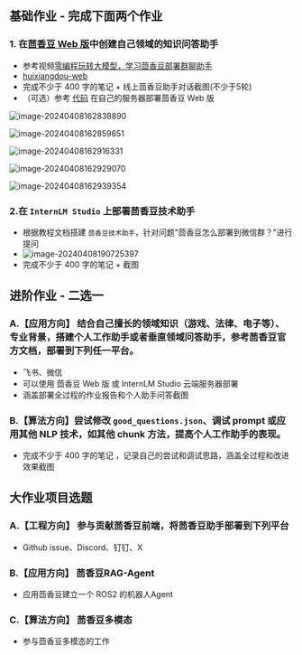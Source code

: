 ## 基础作业 - 完成下面两个作业



### 1. 在[茴香豆 Web 版](https://openxlab.org.cn/apps/detail/tpoisonooo/huixiangdou-web)中创建自己领域的知识问答助手

- 参考视频[零编程玩转大模型，学习茴香豆部署群聊助手](https://www.bilibili.com/video/BV1S2421N7mn)
- [huixiangdou-web](https://openxlab.org.cn/apps/detail/tpoisonooo/huixiangdou-web)
- 完成不少于 400 字的笔记 + 线上茴香豆助手对话截图(不少于5轮)
- （可选）参考 [代码](https://github.com/InternLM/HuixiangDou/tree/main/web) 在自己的服务器部署茴香豆 Web 版

![image-20240408162838890](https://gitee.com/janefreew/pic-bed/raw/master/img/image-20240408162838890.png)

![image-20240408162859651](https://gitee.com/janefreew/pic-bed/raw/master/img/image-20240408162859651.png)

![image-20240408162916331](https://gitee.com/janefreew/pic-bed/raw/master/img/image-20240408162916331.png)

![image-20240408162929070](https://gitee.com/janefreew/pic-bed/raw/master/img/image-20240408162929070.png)

![image-20240408162939354](https://gitee.com/janefreew/pic-bed/raw/master/img/image-20240408162939354.png)

### 2.在 `InternLM Studio` 上部署茴香豆技术助手

- 根据教程文档搭建 `茴香豆技术助手`，针对问题"茴香豆怎么部署到微信群？"进行提问
- ![image-20240408190725397](https://gitee.com/janefreew/pic-bed/raw/master/img/image-20240408190725397.png)
- 完成不少于 400 字的笔记 + 截图

## 进阶作业 - 二选一



### A.【应用方向】 结合自己擅长的领域知识（游戏、法律、电子等）、专业背景，搭建个人工作助手或者垂直领域问答助手，参考茴香豆官方文档，部署到下列任一平台。

- 飞书、微信
- 可以使用 茴香豆 Web 版 或 InternLM Studio 云端服务器部署
- 涵盖部署全过程的作业报告和个人助手问答截图

### B.【算法方向】尝试修改 `good_questions.json`、调试 prompt 或应用其他 NLP 技术，如其他 chunk 方法，提高个人工作助手的表现。

- 完成不少于 400 字的笔记 ，记录自己的尝试和调试思路，涵盖全过程和改进效果截图

## 大作业项目选题

### A.【工程方向】 参与贡献茴香豆前端，将茴香豆助手部署到下列平台

- Github issue、Discord、钉钉、X

### B.【应用方向】 茴香豆RAG-Agent

- 应用茴香豆建立一个 ROS2 的机器人Agent

### C.【算法方向】 茴香豆多模态

- 参与茴香豆多模态的工作